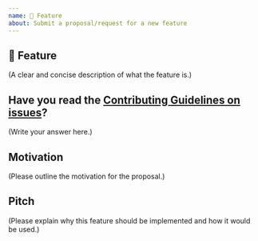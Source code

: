 ```yaml
---
name: 🚀 Feature
about: Submit a proposal/request for a new feature
---
```


## 🚀 Feature

(A clear and concise description of what the feature is.)

## Have you read the [Contributing Guidelines on issues](https://github.com/facebook/Docusaurus/blob/master/CONTRIBUTING.md#reporting-new-issues)?

(Write your answer here.)

## Motivation

(Please outline the motivation for the proposal.)

## Pitch

(Please explain why this feature should be implemented and how it would be used.)

<!--
  What happens if you skip this step?

  Someone will read your feature proposal and maybe will be able to help you,
  but it’s unlikely that it will get much attention from the team. Eventually,
  the issue will likely get closed in favor of issues that have better explanations

  Thanks for helping us help you!
-->
